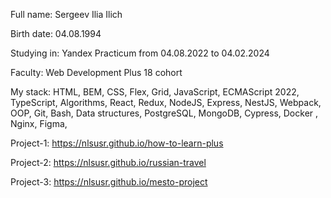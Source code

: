 Full name: Sergeev Ilia Ilich

Birth date: 04.08.1994

Studying in: Yandex Practicum from 04.08.2022 to 04.02.2024

Faculty: Web Development Plus 18 cohort

My stack: 
HTML, BEM,
CSS, Flex, Grid,
JavaScript, ECMAScript 2022, TypeScript, Algorithms, React, Redux, NodeJS, Express, NestJS, Webpack, OOP,
Git, Bash, 
Data structures, PostgreSQL, MongoDB,
Cypress, Docker , Nginx, Figma,

Project-1: https://nlsusr.github.io/how-to-learn-plus

Project-2: https://nlsusr.github.io/russian-travel

Project-3: https://nlsusr.github.io/mesto-project
